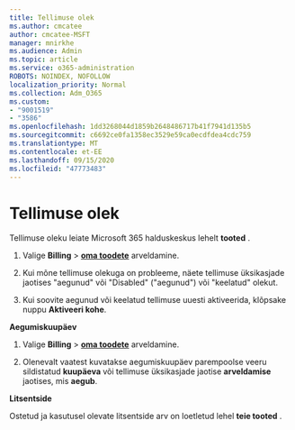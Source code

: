 ```yaml
---
title: Tellimuse olek
ms.author: cmcatee
author: cmcatee-MSFT
manager: mnirkhe
ms.audience: Admin
ms.topic: article
ms.service: o365-administration
ROBOTS: NOINDEX, NOFOLLOW
localization_priority: Normal
ms.collection: Adm_O365
ms.custom:
- "9001519"
- "3586"
ms.openlocfilehash: 1dd3268044d1859b2648486717b41f7941d135b5
ms.sourcegitcommit: c6692ce0fa1358ec3529e59ca0ecdfdea4cdc759
ms.translationtype: MT
ms.contentlocale: et-EE
ms.lasthandoff: 09/15/2020
ms.locfileid: "47773483"
---
```

# <a name="subscription-status"></a>Tellimuse olek

Tellimuse oleku leiate Microsoft 365 halduskeskus lehelt **tooted** .

1. Valige **Billing**  >  **[oma toodete](https://go.microsoft.com/fwlink/p/?linkid=842054)** arveldamine.

2. Kui mõne tellimuse olekuga on probleeme, näete tellimuse üksikasjade jaotises "aegunud" või "Disabled" ("aegunud") või "keelatud" olekut.

3. Kui soovite aegunud või keelatud tellimuse uuesti aktiveerida, klõpsake nuppu **Aktiveeri kohe**.

**Aegumiskuupäev**

1. Valige **Billing**  >  **[oma toodete](https://go.microsoft.com/fwlink/p/?linkid=842054)** arveldamine.

2. Olenevalt vaatest kuvatakse aegumiskuupäev parempoolse veeru sildistatud **kuupäeva** või tellimuse üksikasjade jaotise **arveldamise** jaotises, mis **aegub**.

**Litsentside**

Ostetud ja kasutusel olevate litsentside arv on loetletud lehel **teie tooted** .

